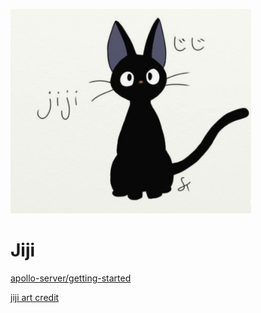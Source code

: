 ![alt text](jiji.png)

# Jiji

[apollo-server/getting-started](https://www.apollographql.com/docs/apollo-server/getting-started/)

[jiji art credit](https://www.pinterest.ca/pin/682365781017311485/)